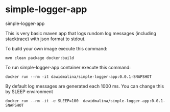 # simple-logger-app
simple-logger-app

This is very basic maven app that logs rundom log messages (including stacktrace) with json format to stdout.

To build your own image execute this command:
```
mvn clean package docker:build
```

To run simple-logger-app container execute this command:
```
docker run --rm -it dawidmalina/simple-logger-app:0.0.1-SNAPSHOT
```

By default log messages are generated each 1000 ms. You can change this by SLEEP environment
```
docker run --rm -it -e SLEEP=100  dawidmalina/simple-logger-app:0.0.1-SNAPSHOT
```
